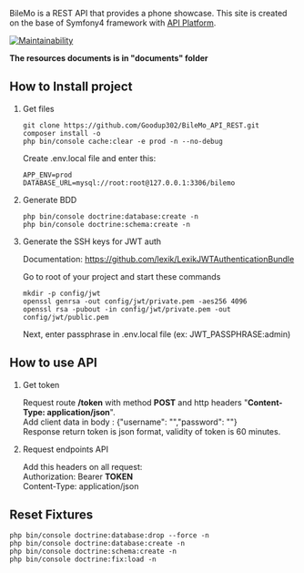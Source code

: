 
BileMo is a REST API that provides a phone showcase.
This site is created on the base of Symfony4 framework with [API Platform](https://api-platform.com/).

[![Maintainability](https://api.codeclimate.com/v1/badges/381e899303628747d77d/maintainability)](https://codeclimate.com/github/Goodup302/BileMo_API_REST/maintainability)

**The resources documents is in "documents" folder**

How to Install project
------

1. Get files

    ```shell
    git clone https://github.com/Goodup302/BileMo_API_REST.git
    composer install -o
    php bin/console cache:clear -e prod -n --no-debug
    ```
    
    Create .env.local file and enter this:  
    ```text
    APP_ENV=prod  
    DATABASE_URL=mysql://root:root@127.0.0.1:3306/bilemo
    ```

2. Generate BDD

    ```shell
    php bin/console doctrine:database:create -n
    php bin/console doctrine:schema:create -n
    ```
    
3. Generate the SSH keys for JWT auth

    Documentation: https://github.com/lexik/LexikJWTAuthenticationBundle
    
    Go to root of your project and start these commands
    ```shell
    mkdir -p config/jwt
    openssl genrsa -out config/jwt/private.pem -aes256 4096
    openssl rsa -pubout -in config/jwt/private.pem -out config/jwt/public.pem
    ```
    Next, enter passphrase in .env.local file
    (ex: JWT_PASSPHRASE:admin)

How to use API
------

1. Get token

   Request route **/token** with method **POST** and http headers "**Content-Type: application/json**".  
   Add client data in body : {"username": "","password": ""}  
   Response return token is json format, validity of token is 60 minutes.

2. Request endpoints API

    Add this headers on all request:  
    Authorization: Bearer **TOKEN**  
    Content-Type: application/json  

Reset Fixtures
------
```shell
php bin/console doctrine:database:drop --force -n
php bin/console doctrine:database:create -n
php bin/console doctrine:schema:create -n
php bin/console doctrine:fix:load -n

```